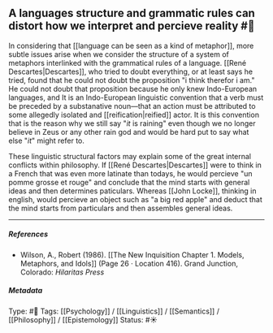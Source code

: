 ## A languages structure and grammatic rules can distort how we interpret and percieve reality  #🧠 

In considering that [[language can be seen as a kind of metaphor]], more subtle issues arise when we consider the structure of a system of metaphors interlinked with the grammatical rules of a language. [[René Descartes|Descartes]], who tried to doubt everything, or at least says he tried, found that he could not doubt the proposition "i think therefor i am."  He could not doubt that proposition because he only knew Indo-European languages, and It is an Indo-European linguistic convention that a verb must be preceded by a substanative noun—that an action must be attributed to some allegedly isolated and [[reification|reified]] actor. It is this convention that is the reason why we still say "_it_ is raining" even though we no longer believe in Zeus or any other rain god and would be hard put to say what else "_it_" might refer to.

These linguistic structural factors may explain some of the great internal conflicts within philosophy. If [[René Descartes|Descartes]] were to think in a French that was even more latinate than todays, he would percieve "un pomme grosse et rouge" and conclude that the mind starts with general ideas and then determines paticulars. Whereas [[John Locke]], thinking in english, would percieve an object such as "a big red apple" and deduct that the mind starts from particulars and then assembles general ideas.

___

##### References

- Wilson, A., Robert (1986). [[The New Inquisition Chapter 1. Models, Metaphors, and Idols]] (Page 26 · Location 416). Grand Junction, Colorado: _Hilaritas Press_

##### Metadata

Type: #🔴 
Tags: [[Psychology]] / [[Linguistics]] / [[Semantics]] / [[Philosophy]] / [[Epistemology]] 
Status: #☀️ 